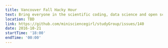 ```yaml
---
title: Vancouver Fall Hacky Hour 
text: Bring everyone in the scientific coding, data science and open science community for a meet & greet!
location: TBD
link: https://github.com/minisciencegirl/studyGroup/issues/140
date: 2016-10-21
startTime: '18:00'
endTime: '00:00'
---
```

